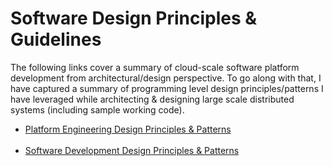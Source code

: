 # Software Design Principles &amp; Guidelines
The following links cover a summary of cloud-scale software platform development from architectural/design perspective. To go along with that, I have captured a summary of programming level design principles/patterns I have leveraged while architecting & designing large scale distributed systems (including sample working code).

- [Platform Engineering Design Principles & Patterns](/DistributedSystemsDesignPrinciples/README.md)
<br><br>
- [Software Development Design Principles & Patterns](/SoftwareDevelopmentDesignPrinciples/README.md)
